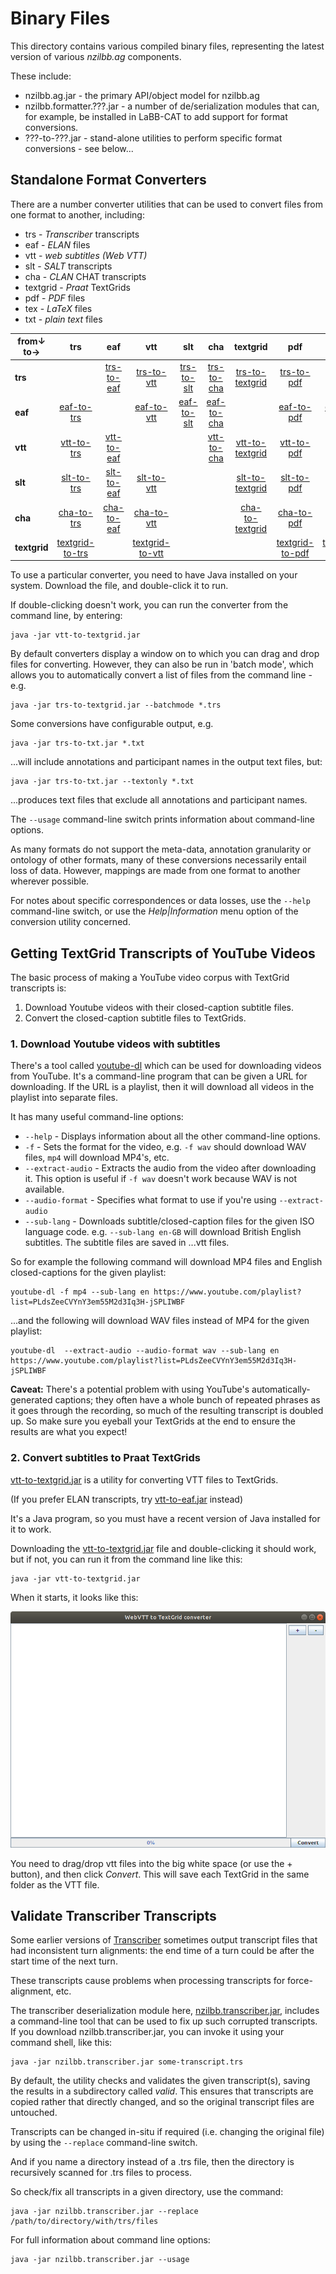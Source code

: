 # Binary Files

This directory contains various compiled binary files, representing the latest
version of various *nzilbb.ag* components.

These include:
* nzilbb.ag.jar - the primary API/object model for nzilbb.ag
* nzilbb.formatter.???.jar - a number of de/serialization modules that can, for example, be
  installed in LaBB-CAT to add support for format conversions.
* ???-to-???.jar - stand-alone utilities to perform specific format conversions - see below...

## Standalone Format Converters

There are a number converter utilities that can be used to convert files from one format
to another, including:

* trs - *Transcriber* transcripts
* eaf - *ELAN* files
* vtt - *web subtitles (Web VTT)*
* slt - *SALT* transcripts
* cha - *CLAN* CHAT transcripts
* textgrid - *Praat* TextGrids
* pdf - *PDF* files
* tex - *LaTeX* files
* txt - *plain text* files

| from↓ to→ | trs | eaf  | vtt | slt | cha | textgrid | pdf | tex | txt |
| --- | :---: | :---:  | :---: | :---: | :---: | :---: | :---: | :---: | :---: |
| **trs** | | [trs-to-eaf](trs-to-eaf.jar?raw=true) | [trs-to-vtt](trs-to-vtt.jar?raw=true) | [trs-to-slt](trs-to-slt.jar?raw=true) | [trs-to-cha](trs-to-cha.jar?raw=true) | [trs-to-textgrid](trs-to-textgrid.jar?raw=true) | [trs-to-pdf](trs-to-pdf.jar?raw=true) | [trs-to-tex](trs-to-tex.jar?raw=true)| [trs-to-txt](trs-to-txt.jar?raw=true) |
| **eaf** | [eaf-to-trs](eaf-to-trs.jar?raw=true) | | [eaf-to-vtt](eaf-to-vtt.jar?raw=true) | [eaf-to-slt](eaf-to-slt.jar?raw=true) | [eaf-to-cha](eaf-to-cha.jar?raw=true) | | [eaf-to-pdf](eaf-to-pdf.jar?raw=true) | [eaf-to-tex](eaf-to-tex.jar?raw=true) | |
| **vtt** | [vtt-to-trs](vtt-to-trs.jar?raw=true) | [vtt-to-eaf](vtt-to-eaf.jar?raw=true) | | | [vtt-to-cha](vtt-to-cha.jar?raw=true) | [vtt-to-textgrid](vtt-to-textgrid.jar?raw=true) | [vtt-to-pdf](vtt-to-pdf.jar?raw=true) | [vtt-to-tex](vtt-to-tex.jar?raw=true)|
| **slt** | [slt-to-trs](slt-to-trs.jar?raw=true) | [slt-to-eaf](slt-to-eaf.jar?raw=true) | [slt-to-vtt](slt-to-vtt.jar?raw=true) | | | [slt-to-textgrid](slt-to-textgrid.jar?raw=true) | [slt-to-pdf](slt-to-pdf.jar?raw=true) | [slt-to-tex](slt-to-tex.jar?raw=true) | |
| **cha** | [cha-to-trs](cha-to-trs.jar?raw=true) | [cha-to-eaf](cha-to-eaf.jar?raw=true) | [cha-to-vtt](cha-to-vtt.jar?raw=true) | | | [cha-to-textgrid](cha-to-textgrid.jar?raw=true) | [cha-to-pdf](cha-to-pdf.jar?raw=true) | | |
| **textgrid** | [textgrid-to-trs](textgrid-to-trs.jar?raw=true) | | [textgrid-to-vtt](textgrid-to-vtt.jar?raw=true) | | | | [textgrid-to-pdf](textgrid-to-pdf.jar?raw=true) | [textgrid-to-tex](textgrid-to-tex.jar?raw=true) | |

To use a particular converter, you need to have Java installed on your
system. Download the file, and double-click it to run.

If double-clicking doesn't work, you can run the converter from the
command line, by entering:
```
java -jar vtt-to-textgrid.jar
```

By default converters display a window on to which you can drag and drop files for
converting. However, they can also be run in 'batch mode', which allows you to
automatically convert a list of files from the command line - e.g.

```
java -jar trs-to-textgrid.jar --batchmode *.trs
```

Some conversions have configurable output, e.g.

```
java -jar trs-to-txt.jar *.txt
```

...will include annotations and participant names in the output text files, but:

```
java -jar trs-to-txt.jar --textonly *.txt
```

...produces text files that exclude all annotations and participant names.

The `--usage` command-line switch prints information about command-line options.

As many formats do not support the meta-data, annotation granularity or ontology of other
formats, many of these conversions necessarily entail loss of data. However, mappings are
made from one format to another wherever possible.

For notes about specific correspondences or data losses, use the `--help` command-line
switch, or use the *Help|Information* menu option of the conversion utility concerned.

## Getting TextGrid Transcripts of YouTube Videos

The basic process of making a YouTube video corpus with TextGrid transcripts is:

1. Download Youtube videos with their closed-caption subtitle files.
2. Convert the closed-caption subtitle files to TextGrids.

### 1. Download Youtube videos with subtitles

There's a tool called [youtube-dl](https://rg3.github.io/youtube-dl/) which can be used for
downloading videos from YouTube. It's a command-line program that can be given a URL for
downloading. If the URL is a playlist, then it will download all videos in the playlist into
separate files.

It has many useful command-line options:

* `--help` - Displays information about all the other command-line options.
*  `-f` - Sets the format for the video, e.g. `-f wav` should download WAV files,
  `mp4` will download MP4's, etc.
* `--extract-audio` - Extracts the audio from the video after downloading it. This
  option is useful if `-f wav` doesn't work because WAV is not available.
* `--audio-format` - Specifies what format to use if you're using `--extract-audio`
* `--sub-lang` - Downloads subtitle/closed-caption files for the given ISO language
  code. e.g. `--sub-lang en-GB` will download British English subtitles.  The subtitle files
  are saved in ...vtt files.

So for example the following command will download MP4 files and English closed-captions
for the given playlist:  
```
youtube-dl -f mp4 --sub-lang en https://www.youtube.com/playlist?list=PLdsZeeCVYnY3em55M2d3Iq3H-jSPLIWBF
```

...and the following will download WAV files instead of MP4 for the given playlist:  
```
youtube-dl  --extract-audio --audio-format wav --sub-lang en https://www.youtube.com/playlist?list=PLdsZeeCVYnY3em55M2d3Iq3H-jSPLIWBF
```

**Caveat:** There's a potential problem with using YouTube's automatically-generated captions;
they often have a whole bunch of repeated phrases as it goes through the recording, so much of
the resulting transcript is doubled up. So make sure you eyeball your TextGrids at the end to
ensure the results are what you expect!


### 2. Convert subtitles to Praat TextGrids

[vtt-to-textgrid.jar](https://github.com/nzilbb/ag/blob/master/bin/vtt-to-textgrid.jar?raw=true) 
is a utility for converting VTT files to TextGrids.

(If you prefer ELAN transcripts, try
[vtt-to-eaf.jar](https://github.com/nzilbb/ag/blob/master/bin/vtt-to-eaf.jar?raw=true)
instead)

It's a Java program, so you must have a recent version of Java installed for it to work.

Downloading the 
[vtt-to-textgrid.jar](https://github.com/nzilbb/ag/blob/master/bin/vtt-to-textgrid.jar?raw=true)
file and double-clicking it should work, but if not, you can run it from the command line like this:

```
java -jar vtt-to-textgrid.jar
```

When it starts, it looks like this:

![vtt-to-textgrid](https://raw.githubusercontent.com/nzilbb/ag/master/docs/vtt-to-textgrid.png)

You need to drag/drop vtt files into the big white space (or use the + button), and then click
*Convert*. This will save each TextGrid in the same folder as the VTT file.

## Validate Transcriber Transcripts

Some earlier versions of [Transcriber](http://trans.sourceforge.net) sometimes output
transcript files that had inconsistent turn alignments: the end time of a turn could be
after the start time of the next turn.

These transcripts cause problems when processing transcripts for force-alignment, etc.

The transcriber deserialization module here,
[nzilbb.transcriber.jar](https://github.com/nzilbb/ag/blob/master/bin/nzilbb.transcriber.jar?raw=true),
includes a command-line tool that can be used to fix up such corrupted transcripts. If you
download nzilbb.transcriber.jar, you can invoke it using your command shell, like this:

```
java -jar nzilbb.transcriber.jar some-transcript.trs
```

By default, the utility checks and validates the given transcript(s), saving the results
in a subdirectory called *valid*. This ensures that transcripts are copied rather that
directly changed, and so the original transcript files are untouched.

Transcripts can be changed in-situ if required (i.e. changing the original file) by using
the `--replace` command-line switch.

And if you name a directory instead of a .trs file, then the directory is recursively
scanned for .trs files to process.

So check/fix all transcripts in a given directory, use the command:

```
java -jar nzilbb.transcriber.jar --replace /path/to/directory/with/trs/files
```

For full information about command line options:

```
java -jar nzilbb.transcriber.jar --usage
```
